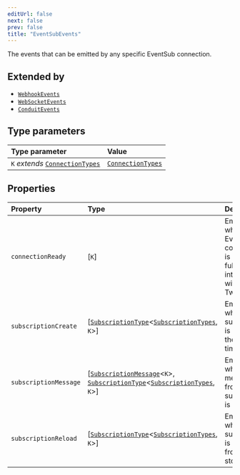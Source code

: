 ```yaml
---
editUrl: false
next: false
prev: false
title: "EventSubEvents"
---
```


The events that can be emitted by any specific EventSub connection.

## Extended by

- [`WebhookEvents`](/api/eventsub/interfaces/webhookevents/)
- [`WebSocketEvents`](/api/eventsub/interfaces/websocketevents/)
- [`ConduitEvents`](/api/eventsub/interfaces/conduitevents/)

## Type parameters

| Type parameter | Value |
| :------ | :------ |
| `K` *extends* [`ConnectionTypes`](/api/eventsub/type-aliases/connectiontypes/) | [`ConnectionTypes`](/api/eventsub/type-aliases/connectiontypes/) |

## Properties

| Property | Type | Description |
| :------ | :------ | :------ |
| `connectionReady` | [`K`] | Emitted when the EventSub connection is ready and fully integrated within Twitch. |
| `subscriptionCreate` | [[`SubscriptionType`](/api/eventsub/type-aliases/subscriptiontype/)\<[`SubscriptionTypes`](/api/eventsub/enumerations/subscriptiontypes/), `K`\>] | Emitted when a subscription is created in the first time. |
| `subscriptionMessage` | [[`SubscriptionMessage`](/api/eventsub/type-aliases/subscriptionmessage/)\<`K`\>, [`SubscriptionType`](/api/eventsub/type-aliases/subscriptiontype/)\<[`SubscriptionTypes`](/api/eventsub/enumerations/subscriptiontypes/), `K`\>] | Emitted when a message from a subscription is received. |
| `subscriptionReload` | [[`SubscriptionType`](/api/eventsub/type-aliases/subscriptiontype/)\<[`SubscriptionTypes`](/api/eventsub/enumerations/subscriptiontypes/), `K`\>] | Emitted when a subscription is reloaded from the storage. |
